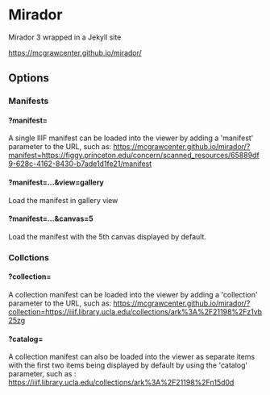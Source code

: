 # Mirador
Mirador 3 wrapped in a Jekyll site

https://mcgrawcenter.github.io/mirador/

## Options
### Manifests

#### ?manifest=

A single IIIF manifest can be loaded into the viewer by adding a 'manifest' parameter to the URL, such as:
https://mcgrawcenter.github.io/mirador/?manifest=https://figgy.princeton.edu/concern/scanned_resources/65889df9-628c-4162-8430-b7ade1d1fe21/manifest

#### ?manifest=...&view=gallery
Load the manifest in gallery view

#### ?manifest=...&canvas=5
Load the manifest with the 5th canvas displayed by default.

### Collctions
#### ?collection=

A collection manifest can be loaded into the viewer by adding a 'collection' parameter to the URL, such as:
https://mcgrawcenter.github.io/mirador/?collection=https://iiif.library.ucla.edu/collections/ark%3A%2F21198%2Fz1vb25zg

#### ?catalog=

A collection manifest can also be loaded into the viewer as separate items with the first two items being displayed by default by using the 'catalog' parameter, such as :
https://iiif.library.ucla.edu/collections/ark%3A%2F21198%2Fn15d0d




